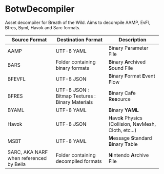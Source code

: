 # BotwDecompiler
Asset decompiler for Breath of the Wild. Aims to decompile AAMP, EvFl, Bfres, Byml, Havok and Sarc formats. 


| Source Format | Destination Format | Description |
|---------------|--------------------|-------------|
|AAMP|UTF-8 YAML|Binary Parameter File|
|BARS|Folder containing binary formats|**B**inary **Ar**chived **S**ound File|
|BFEVFL|UTF-8 JSON|**B**inary **F**ormat **E**vent **F**low|
|BFRES|UTF-8 JSON : Bitmap Textures : Binary Materials|**B**inary Ca**f**e **Res**ource|
|BYAML|UTF-8 YAML|**B**inary **YAML**|
|Havok|UTF-8 JSON|**H**avo**k** Physics (Collision, NavMesh, Cloth, etc...)|
|MSBT|UTF-8 YAML|**M**essage **S**tandard **B**inary **T**able|
|SARC, AKA NARF when referenced by Bella|Folder containing decompiled formats|**N**intendo **Ar**chive **F**ile|
